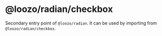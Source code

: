 # @loozo/radian/checkbox

Secondary entry point of `@loozo/radian`. It can be used by importing from `@loozo/radian/checkbox`.
